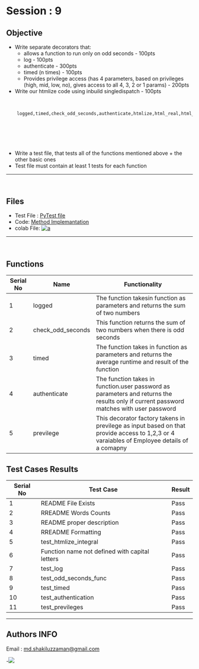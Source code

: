 # Session : 9

## Objective


- Write separate decorators that:
  - allows a function to run only on odd seconds - 100pts
  - log - 100pts
  -  authenticate - 300pts
  -  timed (n times) - 100pts
  -  Provides privilege access (has 4 parameters, based on privileges (high, mid, low, no), gives access to all 4, 3, 2 or 1 params) - 200pts
- Write our htmlize code using inbuild singledispatch - 100pts


&nbsp;
``` html 
    logged,timed,check_odd_seconds,authenticate,htmlize,html_real,html_sequence
                            
                            
                          

```
&nbsp;
- Write a test file, that tests all of the functions mentioned above + the other basic ones 
- Test file must contain at least 1 tests for each function


---
&nbsp;
## Files
 - Test File : [PyTest file](https://github.com/Shakil-1501/Session9/blob/master/test_session9.py)
 - Code: [Method Implemantation](https://github.com/Shakil-1501/Session9/blob/master/session9.py)
 - colab File: [![a](https://github.com/jagatabhay/TSAI/blob/master/openincolablogo.JPG)](https://colab.research.google.com/drive/18aU2U-RO4w09l7RJYoCtJ0XVF5-xOjqv?usp=sharing)
&nbsp;
---
&nbsp;

## Functions
| Serial No  | Name | Functionality |
| ---------- | --------- | ------ |
| 1 | logged |The function takesin function as parameters and returns the sum of  two numbers|  
| 2 | check_odd_seconds | This function returns the sum of two numbers when there is odd seconds  |
| 3 | timed |The function takes in function as parameters and returns the average runtime and result of the function  |
| 4 | authenticate | The function takes in function.user password  as parameters and returns the results only if current password matches with user password |
|5| previlege | This decorator factory takens in previlege as input based on that provide access to 1,2,3 or 4 varaiables of Employee details of a comapny |

## Test Cases Results
| Serial No  | Test Case | Result |
| ---------- | --------- | ------ |
| 1 | README File Exists | Pass |
| 2 | RREADME Words Counts | Pass |
| 3 | README proper description | Pass |
| 4 | RREADME Formatting | Pass |
| 5 |test_htmlize_integral  | Pass |
| 6 | Function name not defined with capital letters | Pass |
| 7 | test_log | Pass |
| 8 | test_odd_seconds_func | Pass |
| 9 | test_timed | Pass |
| 10 | test_authentication | Pass | 
|11| test_previleges |Pass|

---

## Authors INFO
   
   Email : md.shakiluzzaman@gmail.com
   
   -[![](https://github.com/jagatabhay/TSAI/blob/master/logo.png)](https://www.linkedin.com/in/md-shakiluzzaman-894707129/)
